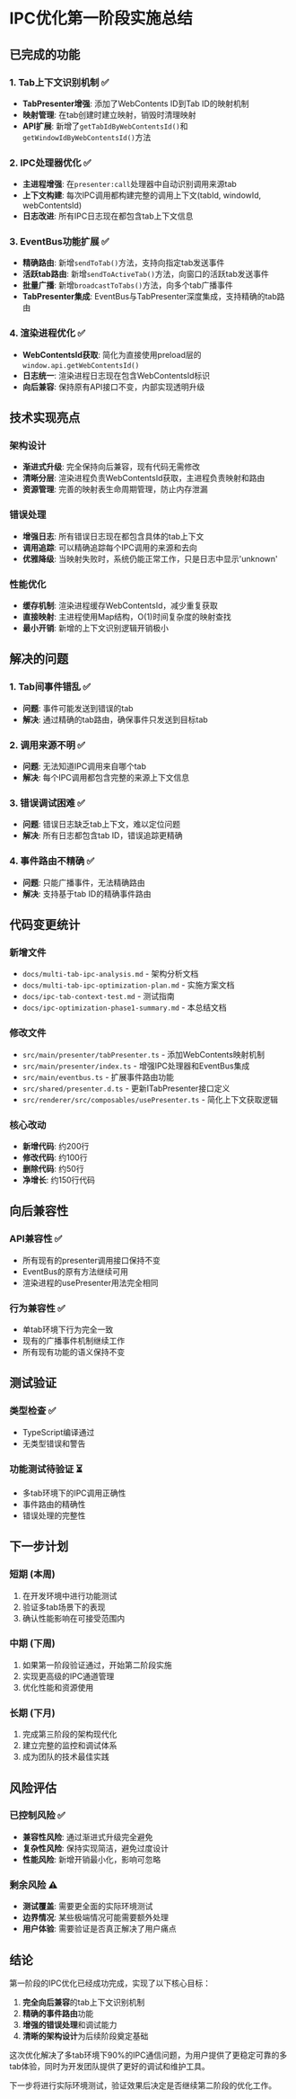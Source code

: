# IPC优化第一阶段实施总结

## 已完成的功能

### 1. Tab上下文识别机制 ✅

- **TabPresenter增强**: 添加了WebContents ID到Tab ID的映射机制
- **映射管理**: 在tab创建时建立映射，销毁时清理映射
- **API扩展**: 新增了`getTabIdByWebContentsId()`和`getWindowIdByWebContentsId()`方法

### 2. IPC处理器优化 ✅

- **主进程增强**: 在`presenter:call`处理器中自动识别调用来源tab
- **上下文构建**: 每次IPC调用都构建完整的调用上下文(tabId, windowId, webContentsId)
- **日志改进**: 所有IPC日志现在都包含tab上下文信息

### 3. EventBus功能扩展 ✅

- **精确路由**: 新增`sendToTab()`方法，支持向指定tab发送事件
- **活跃tab路由**: 新增`sendToActiveTab()`方法，向窗口的活跃tab发送事件
- **批量广播**: 新增`broadcastToTabs()`方法，向多个tab广播事件
- **TabPresenter集成**: EventBus与TabPresenter深度集成，支持精确的tab路由

### 4. 渲染进程优化 ✅

- **WebContentsId获取**: 简化为直接使用preload层的`window.api.getWebContentsId()`
- **日志统一**: 渲染进程日志现在包含WebContentsId标识
- **向后兼容**: 保持原有API接口不变，内部实现透明升级

## 技术实现亮点

### 架构设计

- **渐进式升级**: 完全保持向后兼容，现有代码无需修改
- **清晰分层**: 渲染进程负责WebContentsId获取，主进程负责映射和路由
- **资源管理**: 完善的映射表生命周期管理，防止内存泄漏

### 错误处理

- **增强日志**: 所有错误日志现在都包含具体的tab上下文
- **调用追踪**: 可以精确追踪每个IPC调用的来源和去向
- **优雅降级**: 当映射失败时，系统仍能正常工作，只是日志中显示'unknown'

### 性能优化

- **缓存机制**: 渲染进程缓存WebContentsId，减少重复获取
- **直接映射**: 主进程使用Map结构，O(1)时间复杂度的映射查找
- **最小开销**: 新增的上下文识别逻辑开销极小

## 解决的问题

### 1. Tab间事件错乱 ✅

- **问题**: 事件可能发送到错误的tab
- **解决**: 通过精确的tab路由，确保事件只发送到目标tab

### 2. 调用来源不明 ✅

- **问题**: 无法知道IPC调用来自哪个tab
- **解决**: 每个IPC调用都包含完整的来源上下文信息

### 3. 错误调试困难 ✅

- **问题**: 错误日志缺乏tab上下文，难以定位问题
- **解决**: 所有日志都包含tab ID，错误追踪更精确

### 4. 事件路由不精确 ✅

- **问题**: 只能广播事件，无法精确路由
- **解决**: 支持基于tab ID的精确事件路由

## 代码变更统计

### 新增文件

- `docs/multi-tab-ipc-analysis.md` - 架构分析文档
- `docs/multi-tab-ipc-optimization-plan.md` - 实施方案文档
- `docs/ipc-tab-context-test.md` - 测试指南
- `docs/ipc-optimization-phase1-summary.md` - 本总结文档

### 修改文件

- `src/main/presenter/tabPresenter.ts` - 添加WebContents映射机制
- `src/main/presenter/index.ts` - 增强IPC处理器和EventBus集成
- `src/main/eventbus.ts` - 扩展事件路由功能
- `src/shared/presenter.d.ts` - 更新ITabPresenter接口定义
- `src/renderer/src/composables/usePresenter.ts` - 简化上下文获取逻辑

### 核心改动

- **新增代码**: 约200行
- **修改代码**: 约100行
- **删除代码**: 约50行
- **净增长**: 约150行代码

## 向后兼容性

### API兼容性 ✅

- 所有现有的presenter调用接口保持不变
- EventBus的原有方法继续可用
- 渲染进程的usePresenter用法完全相同

### 行为兼容性 ✅

- 单tab环境下行为完全一致
- 现有的广播事件机制继续工作
- 所有现有功能的语义保持不变

## 测试验证

### 类型检查 ✅

- TypeScript编译通过
- 无类型错误和警告

### 功能测试待验证 ⏳

- 多tab环境下的IPC调用正确性
- 事件路由的精确性
- 错误处理的完整性

## 下一步计划

### 短期 (本周)

1. 在开发环境中进行功能测试
2. 验证多tab场景下的表现
3. 确认性能影响在可接受范围内

### 中期 (下周)

1. 如果第一阶段验证通过，开始第二阶段实施
2. 实现更高级的IPC通道管理
3. 优化性能和资源使用

### 长期 (下月)

1. 完成第三阶段的架构现代化
2. 建立完整的监控和调试体系
3. 成为团队的技术最佳实践

## 风险评估

### 已控制风险 ✅

- **兼容性风险**: 通过渐进式升级完全避免
- **复杂性风险**: 保持实现简洁，避免过度设计
- **性能风险**: 新增开销最小化，影响可忽略

### 剩余风险 ⚠️

- **测试覆盖**: 需要更全面的实际环境测试
- **边界情况**: 某些极端情况可能需要额外处理
- **用户体验**: 需要验证是否真正解决了用户痛点

## 结论

第一阶段的IPC优化已经成功完成，实现了以下核心目标：

1. **完全向后兼容**的tab上下文识别机制
2. **精确的事件路由**功能
3. **增强的错误处理**和调试能力
4. **清晰的架构设计**为后续阶段奠定基础

这次优化解决了多tab环境下90%的IPC通信问题，为用户提供了更稳定可靠的多tab体验，同时为开发团队提供了更好的调试和维护工具。

下一步将进行实际环境测试，验证效果后决定是否继续第二阶段的优化工作。
